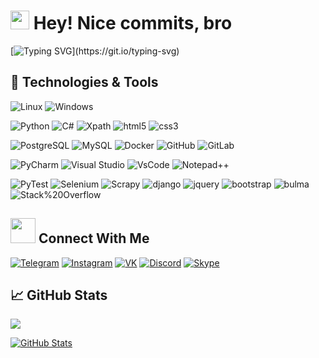 <h1>
  <img src="https://emojis.slackmojis.com/emojis/images/1531849430/4246/blob-sunglasses.gif?1531849430" width="30"/>
  Hey! Nice commits, bro
</h1>

[![Typing SVG](https://readme-typing-svg.demolab.com?font=Fira+Code&pause=1000&color=ff69b4&multiline=true&width=435&height=60&lines=Hi+there%2C+I'm+Tokha.;Python-Developer.)](https://git.io/typing-svg)

## 🔧 Technologies & Tools
<!-- OS -->
![Linux](https://img.shields.io/badge/OS-Linux%20Manjaro-informational?style=flat&logo=linux&logoColor=white&color=ff69b4)
![Windows](https://img.shields.io/badge/OS-Windows-informational?style=flat&logo=windows&logoColor=white&color=ff69b4)

<!-- Languages -->
![Python](https://img.shields.io/badge/Code-Python-informational?style=flat&logo=python&logoColor=white&color=ff69b4)
![C#](https://img.shields.io/badge/Code-C%23-informational?style=flat&logo=c-sharp&logoColor=white&color=ff69b4)
![Xpath](https://img.shields.io/badge/Tools-Xpath-informational?style=flat&logoColor=white&color=ff69b4)
![html5](https://img.shields.io/badge/Code-html5-informational?style=flat&logo=html5&logoColor=white&color=ff69b4)
![css3](https://img.shields.io/badge/Code-css3-informational?style=flat&logo=css3&logoColor=white&color=ff69b4)

<!-- Tools -->
![PostgreSQL](https://img.shields.io/badge/Tools-PostgreSQL-informational?style=flat&logo=postgresql&logoColor=white&color=ff69b4)
![MySQL](https://img.shields.io/badge/Tools-MySQL-informational?style=flat&logo=mysql&logoColor=white&color=ff69b4)
![Docker](https://img.shields.io/badge/Tools-Docker-informational?style=flat&logo=docker&logoColor=white&color=ff69b4)
![GitHub](https://img.shields.io/badge/Tools-github-informational?style=flat&logo=github&logoColor=white&color=ff69b4x)
![GitLab](https://img.shields.io/badge/Tools-gitlab-informational?style=flat&logo=gitlab&logoColor=white&color=ff69b4x)

<!-- IDEs -->
![PyCharm](https://img.shields.io/badge/IDE-PyCharm-informational?style=flat&logo=pycharm&logoColor=white&color=ff69b4)
![Visual Studio](https://img.shields.io/badge/IDE-Visual%20Studio-informational?style=flat&logo=visual-studio&logoColor=white&color=ff69b4)
![VsCode](https://img.shields.io/badge/IDE-VsCode-informational?style=flat&logo=visual-studio-code&logoColor=white&color=ff69b4)
![Notepad++](https://img.shields.io/badge/IDE-Notepad++-informational?style=flat&logo=notepad%2b%2b&logoColor=white&color=ff69b4)

<!-- Frameworks -->
![PyTest](https://img.shields.io/badge/Tools-pytest-informational?style=flat&logo=pytest&logoColor=white&color=ff69b4)
![Selenium](https://img.shields.io/badge/Tools-selenium-informational?style=flat&logo=selenium&logoColor=white&color=ff69b4)
![Scrapy](https://img.shields.io/badge/Tools-scrapy-informational?style=flat&logoColor=white&color=ff69b4)
![django](https://img.shields.io/badge/Tools-django-informational?style=flat&logo=django&logoColor=white&color=ff69b4x)
![jquery](https://img.shields.io/badge/Tools-jquery-informational?style=flat&logo=jquery&logoColor=white&color=ff69b4x)
![bootstrap](https://img.shields.io/badge/Tools-bootstrap-informational?style=flat&logo=bootstrap&logoColor=white&color=ff69b4x)
![bulma](https://img.shields.io/badge/Tools-bulma-informational?style=flat&logo=bulma&logoColor=white&color=ff69b4x)
![Stack%20Overflow](https://img.shields.io/badge/Tools-Stack%20Overflow-FE7A16?style=flat-square&logo=Stack-Overflow&logoColor=white")

## <img height="40" src="https://raw.githubusercontent.com/innng/innng/master/assets/kyubey.gif"/> Connect With Me
<!-- Contacts -->
[![Telegram](https://img.shields.io/badge/Telegram-2CA5E0?style=flat&logo=telegram&logoColor=white&color=229ED9)](https://t.me/Mitroll)
[![Instagram](https://img.shields.io/badge/Instagram-%23E4405F.svg?style=flat&logo=Instagram&logoColor=white&color=C13584)](https://www.instagram.com/t1roller)
[![VK](https://img.shields.io/badge/VK-%232E87FB.svg?style=flat&logo=vk&logoColor=white&color=229ED9)](https://vk.com/trhun)
[![Discord](https://img.shields.io/badge/Discord-%235865F2.svg?style=flat&logo=discord&logoColor=white&color=7289DA)](https://discordapp.com/users/648933636820959255)
[![Skype](https://img.shields.io/badge/Skype-%2300AFF0.svg?style=flat&logo=Skype&logoColor=white&color=009EDC)](https://join.skype.com/invite/JedhTjytbGNp)
<!-- ![](https://img.shields.io/badge/Slack-4A154B?style=flat&logo=slack&logoColor=white&color=4A154B) -->

## &#x1f4c8; GitHub Stats
![](https://visitor-badge.glitch.me/badge?page_id=M1troll.M1troll&left_text=Visitors&right_color=%23ff69b4)

<a href="https://github.com/M1troll/M1troll">
  <img align="center" src="https://github-readme-stats.vercel.app/api?username=M1troll&show_icons=true&line_height=27&theme=radical" alt="GitHub Stats"/>
</a>

<!--
**M1troll/M1troll** is a ✨ _special_ ✨ repository because its `README.md` (this file) appears on your GitHub profile.

Here are some ideas to get you started:

- 🔭 I’m currently working on ...
- 🌱 I’m currently learning ...
- 👯 I’m looking to collaborate on ...
- 🤔 I’m looking for help with ...
- 💬 Ask me about ...
- 📫 How to reach me: ...
- 😄 Pronouns: ...
- ⚡ Fun fact: ...
-->
